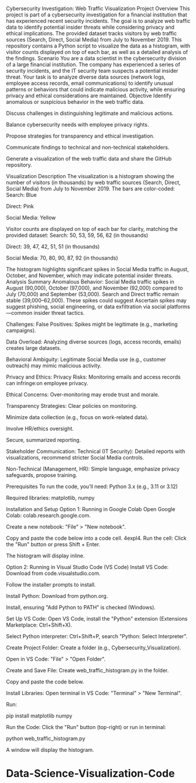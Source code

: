Cybersecurity Investigation: Web Traffic Visualization
Project Overview
This project is part of a cybersecurity investigation for a financial institution that has experienced recent security incidents. The goal is to analyze web traffic data to identify potential insider threats while considering privacy and ethical implications. The provided dataset tracks visitors by web traffic sources (Search, Direct, Social Media) from July to November 2019. This repository contains a Python script to visualize the data as a histogram, with visitor counts displayed on top of each bar, as well as a detailed analysis of the findings.
Scenario
You are a data scientist in the cybersecurity division of a large financial institution. The company has experienced a series of security incidents, and the IT security team suspects a potential insider threat. Your task is to analyze diverse data sources (network logs, employee access records, email communications) to identify unusual patterns or behaviors that could indicate malicious activity, while ensuring privacy and ethical considerations are maintained.
Objective
Identify anomalous or suspicious behavior in the web traffic data.

Discuss challenges in distinguishing legitimate and malicious actions.

Balance cybersecurity needs with employee privacy rights.

Propose strategies for transparency and ethical investigation.

Communicate findings to technical and non-technical stakeholders.

Generate a visualization of the web traffic data and share the GitHub repository.

Visualization Description
The visualization is a histogram showing the number of visitors (in thousands) by web traffic sources (Search, Direct, Social Media) from July to November 2019. The bars are color-coded:
Search: Blue

Direct: Pink

Social Media: Yellow

Visitor counts are displayed on top of each bar for clarity, matching the provided dataset:
Search: 50, 53, 59, 56, 62 (in thousands)

Direct: 39, 47, 42, 51, 51 (in thousands)

Social Media: 70, 80, 90, 87, 92 (in thousands)

The histogram highlights significant spikes in Social Media traffic in August, October, and November, which may indicate potential insider threats.
Analysis Summary
Anomalous Behavior: Social Media traffic spikes in August (90,000), October (97,000), and November (92,000) compared to July (70,000) and September (53,000). Search and Direct traffic remain stable (39,000–62,000). These spikes could suggest Ascertain spikes may suggest phishing, social engineering, or data exfiltration via social platforms—common insider threat tactics.

Challenges:
False Positives: Spikes might be legitimate (e.g., marketing campaigns).

Data Overload: Analyzing diverse sources (logs, access records, emails) creates large datasets.

Behavioral Ambiguity: Legitimate Social Media use (e.g., customer outreach) may mimic malicious activity.

Privacy and Ethics:
Privacy Risks: Monitoring emails and access records can infringe:on employee privacy.

Ethical Concerns: Over-monitoring may erode trust and morale.

Transparency Strategies:
Clear policies on monitoring.

Minimize data collection (e.g., focus on work-related data).

Involve HR/ethics oversight.

Secure, summarized reporting.

Stakeholder Communication:
Technical (IT Security): Detailed reports with visualizations, recommend stricter Social Media controls.

Non-Technical (Management, HR): Simple language, emphasize privacy safeguards, propose training.

Prerequisites
To run the code, you’ll need:
Python 3.x (e.g., 3.11 or 3.12)

Required libraries: matplotlib, numpy

Installation and Setup
Option 1: Running in Google Colab
Open Google Colab: colab.research.google.com.

Create a new notebook: "File" > "New notebook".

Copy and paste the code below into a code cell.
4expl4. Run the cell: Click the "Run" button or press Shift + Enter.

The histogram will display inline.

Option 2: Running in Visual Studio Code (VS Code)
Install VS Code:
Download from code.visualstudio.com.

Follow the installer prompts to install.

Install Python:
Download from python.org.

Install, ensuring "Add Python to PATH" is checked (Windows).

Set Up VS Code:
Open VS Code, install the "Python" extension (Extensions Marketplace: Ctrl+Shift+X).

Select Python interpreter: Ctrl+Shift+P, search "Python: Select Interpreter".

Create Project Folder:
Create a folder (e.g., Cybersecurity_Visualization).

Open in VS Code: "File" > "Open Folder".

Create and Save File:
Create web_traffic_histogram.py in the folder.

Copy and paste the code below.

Install Libraries:
Open terminal in VS Code: "Terminal" > "New Terminal".

Run:

pip install matplotlib numpy

Run the Code:
Click the "Run" button (top-right) or run in terminal:

python web_traffic_histogram.py

A window will display the histogram.

# Data-Science-Visualization-Code
